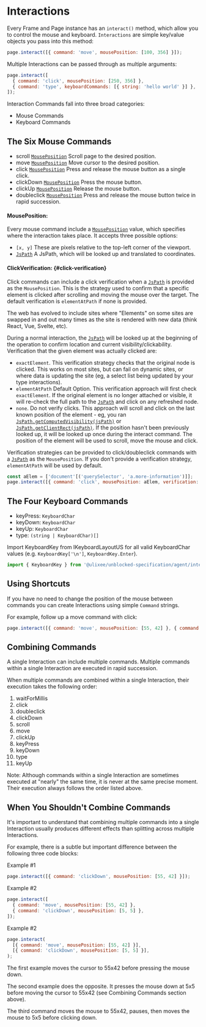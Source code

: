 # Interactions

Every Frame and Page instance has an `interact()` method, which allow you to control the mouse and keyboard. `Interactions` are simple key/value objects you pass into this method:

```js
page.interact([{ command: 'move', mousePosition: [100, 356] }]);
```

Multiple Interactions can be passed through as multiple arguments:

```js
page.interact([
  { command: 'click', mousePosition: [250, 356] },
  { command: 'type', keyboardCommands: [{ string: 'hello world' }] },
]);
```

Interaction Commands fall into three broad categories:

- Mouse Commands
- Keyboard Commands

## The Six Mouse Commands

- scroll [`MousePosition`](#mouseposition) Scroll page to the desired position.
- move [`MousePosition`](#mouseposition) Move cursor to the desired position.
- click [`MousePosition`](#mouseposition) Press and release the mouse button as a single click.
- clickDown [`MousePosition`](#mouseposition) Press the mouse button.
- clickUp [`MousePosition`](#mouseposition) Release the mouse button.
- doubleclick [`MousePosition`](#mouseposition) Press and release the mouse button twice in rapid succession.

[jspath]: https://github.com/ulixee/unblocked/tree/main/js-path

#### **MousePosition**:

Every mouse command include a [`MousePosition`](#mouseposition) value, which specifies where the interaction takes place. It accepts three possible options:

- `[x, y]` These are pixels relative to the top-left corner of the viewport.
- [`JsPath`][jspath] A JsPath, which will be looked up and translated to coordinates.

#### **ClickVerification**: {#click-verification}

Click commands can include a click verification when a [`JsPath`][jspath] is provided as the `MousePosition`. This is the strategy used to confirm that a specific element is clicked after scrolling and moving the mouse over the target. The default verification is `elementAtPath` if none is provided.

The web has evolved to include sites where "Elements" on some sites are swapped in and out many times as the site is rendered with new data (think React, Vue, Svelte, etc).

During a normal interaction, the [`JsPath`][jspath] will be looked up at the beginning of the operation to confirm location and current visibility/clickability. Verification that the given element was actually clicked are:

- `exactElement`. This verification strategy checks that the original node is clicked. This works on most sites, but can fail on dynamic sites, or where data is updating the site (eg, a select list being updated by your type interactions).
- `elementAtPath` Default Option. This verification approach will first check `exactElement`. If the original element is no longer attached or visible, it will re-check the full path to the [`JsPath`][jspath] and click on any refreshed node.
- `none`. Do not verify clicks. This approach will scroll and click on the last known position of the element - eg, you ran [`JsPath.getComputedVisibility(jsPath)`](JsPath.md#getnodevisibilityjspath-ijspath-promiseinodevisibility) or [`JsPath.getClientRect(jsPath)`](JsPath.md#getclientrectjspath-ijspath-includenodevisibility-boolean-promiseiexecjspathresultielementrect). If the position hasn't been previously looked up, it will be looked up once during the interact command. The position of the element will be used to scroll, move the mouse and click.

Verification strategies can be provided to click/doubleclick commands with a [`JsPath`][jspath] as the `MousePosition`. If you don't provide a verification strategy, `elementAtPath` will be used by default.

```js
const aElem = ['document'[('querySelector', 'a.more-information')]];
page.interact([{ command: 'click', mousePosition: aElem, verification: 'exactElement' }]);
```

## The Four Keyboard Commands

- keyPress: `KeyboardChar`
- keyDown: `KeyboardChar`
- keyUp: `KeyboardChar`
- type: `(string | KeyboardChar)[]`

Import KeyboardKey from IKeyboardLayoutUS for all valid KeyboardChar values (e.g. `KeyboardKey['\n']`, `KeyboardKey.Enter`).

```ts
import { KeyboardKey } from '@ulixee/unblocked-specification/agent/interact/IKeyboardLayoutUS';
```

## Using Shortcuts

If you have no need to change the position of the mouse between commands you can create Interactions using simple `Command` strings.

For example, follow up a move command with click:

```js
page.interact([{ command: 'move', mousePosition: [55, 42] }, { command: 'click' }]);
```

## Combining Commands

A single Interaction can include multiple commands. Multiple commands within a single Interaction are executed in rapid succession.

When multiple commands are combined within a single Interaction, their execution takes the following order:

1. waitForMillis
2. click
3. doubleclick
4. clickDown
5. scroll
6. move
7. clickUp
8. keyPress
9. keyDown
10. type
11. keyUp

Note: Although commands within a single Interaction are sometimes executed at "nearly" the same time, it is never at the same precise moment. Their execution always follows the order listed above.

## When You Shouldn't Combine Commands

It's important to understand that combining multiple commands into a single Interaction usually produces different effects than splitting across multiple Interactions.

For example, there is a subtle but important difference between the following three code blocks:

<label>
  Example #1
</label>

```js
page.interact([{ command: 'clickDown', mousePosition: [55, 42] }]);
```

<label>
  Example #2
</label>

```js
page.interact([
  { command: 'move', mousePosition: [55, 42] },
  { command: 'clickDown', mousePosition: [5, 5] },
]);
```

<label>
  Example #2
</label>

```js
page.interact(
  [{ command: 'move', mousePosition: [55, 42] }],
  [{ command: 'clickDown', mousePosition: [5, 5] }],
);
```

The first example moves the cursor to 55x42 before pressing the mouse down.

The second example does the opposite. It presses the mouse down at 5x5 before moving the cursor to 55x42 (see Combining Commands section above).

The third command moves the mouse to 55x42, pauses, then moves the mouse to 5x5 before clicking down.
